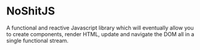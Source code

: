 # NoShitJS

A functional and reactive Javascript library which will eventually allow you to create components, render HTML, update and navigate the DOM all in a single functional stream. 
